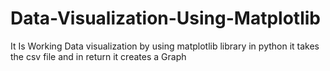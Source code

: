 # Data-Visualization-Using-Matplotlib
It Is Working Data visualization by using matplotlib library in python it takes the csv file and in return it creates a Graph

<!-----------------------------------------------------------------------------------------------
                                                      ***PLEASE READ***
If this issue doesn't relate to Jupyter Notebooks, Python Interactive Window features
or other notebook or "cell"-based features of the Python extension, please use the main Python
bug template instead of this one. 
                                                      ***Thank you!***
------------------------------------------------------------------------------------------------->
